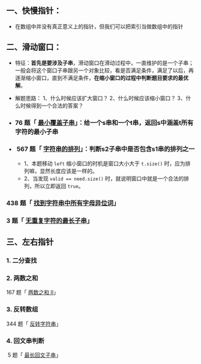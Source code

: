 
## 一、快慢指针：

- 在数组中并没有真正意义上的指针，但我们可以把索引当做数组中的指针

## 二、滑动窗口：
- 特征：**首先是要涉及子串**，滑动窗口在滑动过程中，一直维护的是一个子串；一般会将这个窗口子串跟另一个对象比较，看是否满足条件，满足了以后，再逐渐缩小窗口，直到不满足条件，**在缩小窗口的过程中判断题目要求的最优解**。
- 解题思路：
		1、什么时候应该扩大窗口？
		2、什么时候应该缩小窗口？
		3、什么时候得到一个合法的答案？

- ### 76 题「 [最小覆盖子串](https://leetcode.cn/problems/minimum-window-substring/)」：给一个s串和一个t串，返回s中涵盖t所有字符的最小子串
- ###  567 题「 [字符串的排列](https://leetcode.cn/problems/permutation-in-string/)」：判断s2子串中是否包含s1串的排列之一
	- 1、本题移动 `left` 缩小窗口的时机是窗口大小大于 `t.size()` 时，应为排列嘛，显然长度应该是一样的。
	- 2、当发现 `valid == need.size()` 时，就说明窗口中就是一个合法的排列，所以立即返回 `true`。

### 438 题「 [找到字符串中所有字母异位词](https://leetcode.cn/problems/find-all-anagrams-in-a-string/)」

### 3 题「 [无重复字符的最长子串](https://leetcode.cn/problems/longest-substring-without-repeating-characters/)」

## 三、左右指针
### 1. 二分查找
### 2. 两数之和
167 题「 [两数之和 II](https://leetcode.cn/problems/two-sum-ii-input-array-is-sorted/)」
### 3. 反转数组
344 题「 [反转字符串](https://leetcode.cn/problems/reverse-string/)」
### 4. 回文串判断
 5 题「 [最长回文子串](https://leetcode.cn/problems/longest-palindromic-substring/)」


